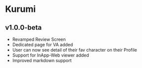 # Kurumi

## v1.0.0-beta
  - Revamped Review Screen
  - Dedicated page for VA added
  - User can now see detail of their fav character on their Profile 
  - Support for InApp-Web viewer added
  - Improved markdown support